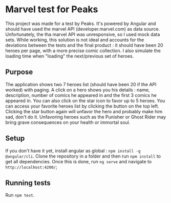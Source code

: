 # Marvel test for Peaks

This project was made for a test by Peaks. It's powered by Angular and should have used the marvel API (developer.marvel.com) as data source.
Unfortunately, the tha marvel API was unresponsive, so I used mock data sets. While working, this solution is not ideal and accounts for the deviations
between the tests and the final product : it should have been 20 heroes per page, with a more precise comic collection. I also simulate the loading time
when "loading" the next/previous set of heroes.

## Purpose

The application shows two 7 heroes list (should have been 20 if the API worked) with paging. A click on a hero shows you his details : name, description, number of comics he appeared in and the first 3 comics he appeared in. You can also click on the star icon to favor up to 5 heroes. You can access your favorite heroes list by clicking the button on the top left. Clicking the star button again will unfavor the hero and probably make him sad, don't do it. Unfavoring heroes such as the Punisher or Ghost Rider may bring grave consequences on your health or immortal soul.

## Setup

If you don't have it yet, install angular as global : `npm install -g @angular/cli`.
Clone the repository in a folder and then run `npm install` to get all dependencies.
Once this is done, run `ng serve` and navigate to `http://localhost:4200/`;

## Running tests

Run `npm test`.
